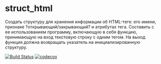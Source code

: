 # struct_html

Создать структуру для хранения информации об HTML-теге: его имени, признаке ?открывающий/закрывающий? и
атрибутах тега. Составить с ее использованием программу, включающую в себя функцию, принимающую на вход
текстовую строку с одним тегом. На выход функция должна возвращать указатель на инициализированную структуру.

[![Build Status](https://travis-ci.com/Blackblackofficial/Struct-HTML.svg?branch=hw-1)](https://travis-ci.com/Blackblackofficial/Struct-HTML)
[![codecov](https://codecov.io/gh/Blackblackofficial/struct_html/branch/hw-1/graph/badge.svg?token=gy3WneDO92)](https://codecov.io/gh/Blackblackofficial/struct_html)